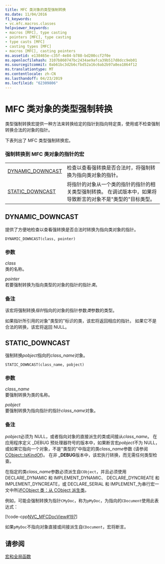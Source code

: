 ```yaml
---
title: MFC 类对象的类型强制转换
ms.date: 11/04/2016
f1_keywords:
- vc.mfc.macros.classes
helpviewer_keywords:
- macros [MFC], type casting
- pointers [MFC], type casting
- type casts [MFC]
- casting types [MFC]
- macros [MFC], casting pointers
ms.assetid: e138465e-c35f-4e84-b788-bd200ccf2f0e
ms.openlocfilehash: 3107b860747bc2434ae9afca39b517d8dcc9eb01
ms.sourcegitcommit: 0ab61bc3d2b6cfbd52a16c6ab2b97a8ea1864f12
ms.translationtype: MT
ms.contentlocale: zh-CN
ms.lasthandoff: 04/23/2019
ms.locfileid: "62309806"
---
```

# <a name="type-casting-of-mfc-class-objects"></a>MFC 类对象的类型强制转换

类型强制转换宏提供一种方法来转换给定的指针到指向特定类，使用或不检查强制转换合法的对象的指针。

下表列出了 MFC 类型强制转换宏。

### <a name="macros-that-cast-pointers-to-mfc-class-objects"></a>强制转换到 MFC 类对象的指针的宏

|||
|-|-|
|[DYNAMIC_DOWNCAST](#dynamic_downcast)|检查以查看强转换是否合法时，将强制转换为指向类对象的指针。|
|[STATIC_DOWNCAST](#static_downcast)|将指针的对象从一个类的指针的指针的相关类型强制转换。 在调试版本中，如果将导致断言的对象不是"类型的"目标类型。|

##  <a name="dynamic_downcast"></a>  DYNAMIC_DOWNCAST

提供了方便地检查以查看强转换是否合法时转换为指向类对象的指针。

```
DYNAMIC_DOWNCAST(class, pointer)
```

### <a name="parameters"></a>参数

*class*<br/>
类的名称。

*pointer*<br/>
若要强制转换为指向类型的对象的指针的指针*类*。

### <a name="remarks"></a>备注

该宏将强制转换*指针*指向的对象的指针参数*类*参数的类型。

如果指针所引用的对象"类型的"标识的类，该宏将返回相应的指针。 如果它不是合法的转换，该宏将返回 NULL。

##  <a name="static_downcast"></a>  STATIC_DOWNCAST

强制转换*pobject*指向的*class_name*对象。

```
STATIC_DOWNCAST(class_name, pobject)
```

### <a name="parameters"></a>参数

*class_name*<br/>
要强制转换为类的名称。

*pobject*<br/>
要强制转换为指向指针的指针*class_name*对象。

### <a name="remarks"></a>备注

*pobject*必须为 NULL，或者指向对象的直接派生的类或间接从*class_name*。 在应用程序定义 _DEBUG 预处理器符号的版本中，如果断言宏*pobject*不为 NULL，或如果它指向一个对象，不是"类型的"中指定的类*class_name*参数 (请参阅[CObject::IsKindOf](../../mfc/reference/cobject-class.md#iskindof))。 在非 **_DEBUG**版本中，该宏执行转换，而无需任何类型检查。

在指定的类*class_name*参数必须派生自`CObject`，并且必须使用 DECLARE_DYNAMIC 和 IMPLEMENT_DYNAMIC、 DECLARE_DYNCREATE 和 IMPLEMENT_DYNCREATE，或 DECLARE_SERIAL 和 IMPLEMENT_为串行宏一文中所述[CObject 类：从 CObject 派生类](../../mfc/deriving-a-class-from-cobject.md)。

例如，可能会强制转换为指针`CMyDoc`，称为`pMyDoc`，为指向的`CDocument`使用此表达式：

[!code-cpp[NVC_MFCDocView#197](../../mfc/codesnippet/cpp/type-casting-of-mfc-class-objects_1.cpp)]

如果`pMyDoc`不指向对象直接或间接派生自`CDocument`，宏将断言。

## <a name="see-also"></a>请参阅

[宏和全局函数](../../mfc/reference/mfc-macros-and-globals.md)
